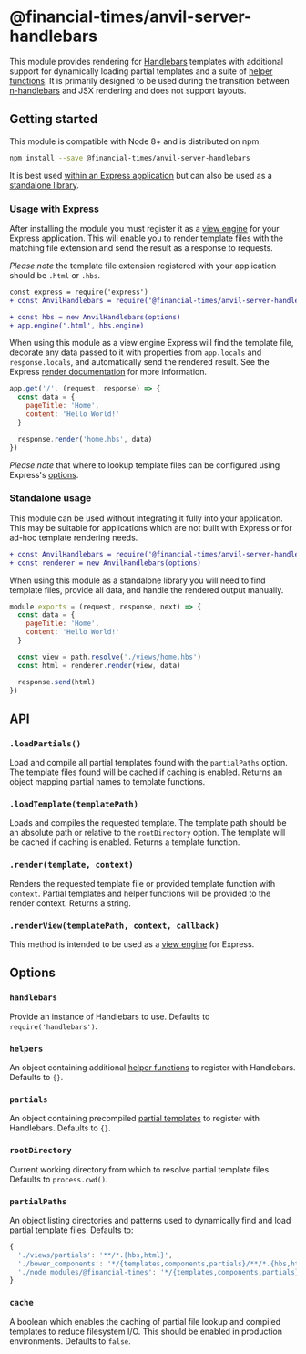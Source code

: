 # @financial-times/anvil-server-handlebars

This module provides rendering for [Handlebars] templates with additional support for dynamically loading partial templates and a suite of [helper functions]. It is primarily designed to be used during the transition between [n-handlebars] and JSX rendering and does not support layouts.

[Handlebars]: https://handlebarsjs.com/
[n-handlebars]: https://github.com/Financial-Times/n-handlebars
[helper functions]: helpers/readme.md


## Getting started

This module is compatible with Node 8+ and is distributed on npm.

```sh
npm install --save @financial-times/anvil-server-handlebars
```

It is best used [within an Express application](#usage-with-express) but can also be used as a [standalone library](#standalone-usage).


### Usage with Express

After installing the module you must register it as a [view engine] for your Express application. This will enable you to render template files with the matching file extension and send the result as a response to requests.

_Please note_ the template file extension registered with your application should be `.html` or `.hbs`.

```diff
const express = require('express')
+ const AnvilHandlebars = require('@financial-times/anvil-server-handlebars')

+ const hbs = new AnvilHandlebars(options)
+ app.engine('.html', hbs.engine)
```

When using this module as a view engine Express will find the template file, decorate any data passed to it with properties from `app.locals` and `response.locals`, and automatically send the rendered result. See the Express [render documentation] for more information.

```js
app.get('/', (request, response) => {
  const data = {
    pageTitle: 'Home',
    content: 'Hello World!'
  }

  response.render('home.hbs', data)
})
```

_Please note_ that where to lookup template files can be configured using Express's [options](#options).

[view engine]: https://expressjs.com/en/guide/using-template-engines.html
[render documentation]: https://expressjs.com/en/4x/api.html#res.render
[settings]: https://expressjs.com/en/api.html#app.settings.table


### Standalone usage

This module can be used without integrating it fully into your application. This may be suitable for applications which are not built with Express or for ad-hoc template rendering needs.

```diff
+ const AnvilHandlebars = require('@financial-times/anvil-server-handlebars')
+ const renderer = new AnvilHandlebars(options)
```

When using this module as a standalone library you will need to find template files, provide all data, and handle the rendered output manually.

```js
module.exports = (request, response, next) => {
  const data = {
    pageTitle: 'Home',
    content: 'Hello World!'
  }

  const view = path.resolve('./views/home.hbs')
  const html = renderer.render(view, data)

  response.send(html)
})
```


## API

### `.loadPartials()`

Load and compile all partial templates found with the `partialPaths` option. The template files found will be cached if caching is enabled. Returns an object mapping partial names to template functions.

### `.loadTemplate(templatePath)`

Loads and compiles the requested template. The template path should be an absolute path or relative to the `rootDirectory` option. The template will be cached if caching is enabled. Returns a template function.

### `.render(template, context)`

Renders the requested template file or provided template function with `context`. Partial templates and helper functions will be provided to the render context. Returns a string.

### `.renderView(templatePath, context, callback)`

This method is intended to be used as a [view engine] for Express.


## Options

### `handlebars`

Provide an instance of Handlebars to use. Defaults to `require('handlebars')`.

### `helpers`

An object containing additional [helper functions] to register with Handlebars. Defaults to `{}`.

### `partials`

An object containing precompiled [partial templates] to register with Handlebars. Defaults to `{}`.

### `rootDirectory`

Current working directory from which to resolve partial template files. Defaults to `process.cwd()`.

### `partialPaths`

An object listing directories and patterns used to dynamically find and load partial template files. Defaults to:

```js
{
  './views/partials': '**/*.{hbs,html}',
  './bower_components': '*/{templates,components,partials}/**/*.{hbs,html}',
  './node_modules/@financial-times': '*/{templates,components,partials}/**/*.{hbs,html}'
}
```

### `cache`

A boolean which enables the caching of partial file lookup and compiled templates to reduce filesystem I/O. This should be enabled in production environments. Defaults to `false`.

[helper functions]: http://handlebarsjs.com/builtin_helpers.html
[partial templates]: https://handlebarsjs.com/partials.html
[n-express]: https://github.com/Financial-Times/n-express
